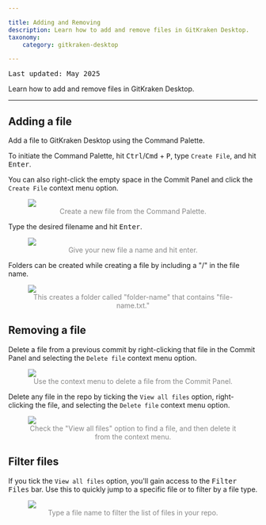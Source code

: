 ```yaml
---

title: Adding and Removing
description: Learn how to add and remove files in GitKraken Desktop.
taxonomy:
    category: gitkraken-desktop

---
```

<kbd>Last updated: May 2025</kbd>

Learn how to add and remove files in GitKraken Desktop.
***

## Adding a file

Add a file to GitKraken Desktop using the Command Palette.

To initiate the Command Palette, hit <kbd>Ctrl</kbd>/<kbd>Cmd</kbd> + <kbd>P</kbd>, type `Create File`, and hit <kbd>Enter</kbd>.

You can also right-click the empty space in the Commit Panel and click the `Create File` context menu option.

<figure class='figure center'>
    <img src='/wp-content/uploads/create-file-command-palette-2025.png' class="help-center-img img-bordered">
    <figcaption style="text-align: center; color: #888;">Create a new file from the Command Palette.</figcaption>
</figure>

Type the desired filename and hit <kbd>Enter</kbd>.


<figure class='figure center'>
    <img src='/wp-content/uploads/create-file-2025-gif.gif' class="help-center-img img-bordered">
    <figcaption style="text-align: center; color: #888;">Give your new file a name and hit enter.</figcaption>
</figure>

Folders can be created while creating a file by including a "/" in the file name.

<figure class='figure center'>
    <img src='/wp-content/uploads/create-folder.png' srcset='/wp-content/uploads/create-folder@2x.png 2x' class="help-center-img img-bordered">
    <figcaption style="text-align: center; color: #888;">This creates a folder called "folder-name" that contains "file-name.txt."</figcaption>
</figure>

## Removing a file

Delete a file from a previous commit by right-clicking that file in the Commit Panel and selecting the `Delete file` context menu option.

<figure class='figure center'>
    <img src='/wp-content/uploads/delete-file.png' srcset='/wp-content/uploads/delete-file@2x.png 2x' class="help-center-img img-bordered">
    <figcaption style="text-align: center; color: #888;">Use the context menu to delete a file from the Commit Panel.</figcaption>
</figure>

Delete any file in the repo by ticking the `View all files` option, right-clicking the file, and selecting the `Delete file` context menu option.

<figure class='figure center'>
    <img src='/wp-content/uploads/delete-any-file.png' srcset='/wp-content/uploads/delete-any-file@2x.png 2x' class="help-center-img img-bordered">
    <figcaption style="text-align: center; color: #888;">Check the "View all files" option to find a file, and then delete it from the context menu.</figcaption>
</figure>

## Filter files

If you tick the `View all files` option, you'll gain access to the <kbd>Filter Files</kbd> bar. Use this to quickly jump to a specific file or to filter by a file type.

<figure class='figure center'>
    <img src='/wp-content/uploads/filter-files.gif'  class="help-center-img img-bordered">
    <figcaption style="text-align: center; color: #888;">Type a file name to filter the list of files in your repo.</figcaption>
</figure>
